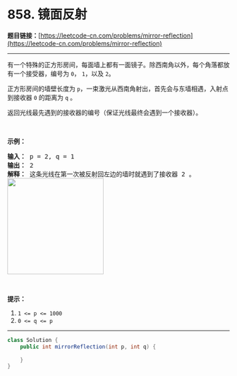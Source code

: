 # 858. 镜面反射

**题目链接：**[https://leetcode-cn.com/problems/mirror-reflection](https://leetcode-cn.com/problems/mirror-reflection)

---

<div class="content__1Y2H">
 <div class="notranslate">
  <p>有一个特殊的正方形房间，每面墙上都有一面镜子。除西南角以外，每个角落都放有一个接受器，编号为&nbsp;<code>0</code>，&nbsp;<code>1</code>，以及&nbsp;<code>2</code>。</p> 
  <p>正方形房间的墙壁长度为&nbsp;<code>p</code>，一束激光从西南角射出，首先会与东墙相遇，入射点到接收器 <code>0</code> 的距离为 <code>q</code> 。</p> 
  <p>返回光线最先遇到的接收器的编号（保证光线最终会遇到一个接收器）。</p> 
  <p>&nbsp;</p> 
  <p><strong>示例：</strong></p> 
  <pre class="language-text"><strong>输入： </strong>p = 2, q = 1
<strong>输出： </strong>2
<strong>解释： </strong>这条光线在第一次被反射回左边的墙时就遇到了接收器 2 。
<img src="https://ibb.co/mYSFJT" alt=""><img style="height: 217px; width: 218px;" src="/aliyun-lc-upload/uploads/2018/06/22/reflection.png" alt=""></pre> 
  <p>&nbsp;</p> 
  <p><strong>提示：</strong></p> 
  <ol> 
   <li><code>1 &lt;= p &lt;= 1000</code></li> 
   <li><code>0 &lt;= q &lt;= p</code></li> 
  </ol> 
 </div>
</div>

---

```java
class Solution {
    public int mirrorReflection(int p, int q) {
        
    }
}
```